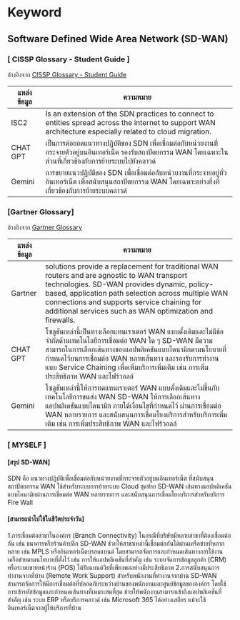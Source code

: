 # Keyword

## Software Defined Wide Area Network (SD-WAN) 
### [ CISSP Glossary - Student Guide ]

อ้างอิงจาก [CISSP Glossary - Student Guide](https://www.isc2.org/certifications/cissp/cissp-student-glossary#s)

| แหล่งข้อมูล | ความหมาย |
| ----------- | -------- |
| ISC2        | Is an extension of the SDN practices to connect to entities spread across the internet to support WAN architecture especially related to cloud migration. |
| CHAT GPT    | เป็นการต่อยอดแนวทางปฏิบัติของ SDN เพื่อเชื่อมต่อกับหน่วยงานที่กระจายตัวอยู่บนอินเทอร์เน็ต รองรับสถาปัตยกรรม WAN โดยเฉพาะในส่วนที่เกี่ยวข้องกับการย้ายระบบไปยังคลาวด์ |
| Gemini      | การขยายแนวปฏิบัติของ SDN เพื่อเชื่อมต่อกับหน่วยงานที่กระจายอยู่ทั่วอินเทอร์เน็ต เพื่อสนับสนุนสถาปัตยกรรม WAN โดยเฉพาะอย่างยิ่งที่เกี่ยวข้องกับการย้ายระบบคลาวด์ |

### [Gartner Glossary]

อ้างอิงจาก [Gartner Glossary](https://www.gartner.com/en/information-technology/glossary/software-defined-wan-sd-wan)

| แหล่งข้อมูล | ความหมาย |
| ----------- | -------- |
| Gartner        | solutions provide a replacement for traditional WAN routers and are agnostic to WAN transport technologies. SD-WAN provides dynamic, policy-based, application path selection across multiple WAN connections and supports service chaining for additional services such as WAN optimization and firewalls. |
| CHAT GPT    | โซลูชันเหล่านี้เป็นทางเลือกแทนเราเตอร์ WAN แบบดั้งเดิมและไม่มีข้อจำกัดด้านเทคโนโลยีการเชื่อมต่อ WAN ใด ๆ SD-WAN มีความสามารถในการเลือกเส้นทางของแอปพลิเคชันแบบไดนามิกตามนโยบายที่กำหนดไว้บนการเชื่อมต่อ WAN หลายเส้นทาง และรองรับการทำงานแบบ Service Chaining เพื่อเพิ่มบริการเพิ่มเติม เช่น การเพิ่มประสิทธิภาพ WAN และไฟร์วอลล์ |
| Gemini      | โซลูชันเหล่านี้ให้การทดแทนเราเตอร์ WAN แบบดั้งเดิมและไม่ขึ้นกับเทคโนโลยีการขนส่ง WAN SD-WAN ให้การเลือกเส้นทางแอปพลิเคชันแบบไดนามิก ภายใต้เงื่อนไขที่กำหนดไว้ ผ่านการเชื่อมต่อ WAN หลายรายการ และสนับสนุนการเชื่อมโยงบริการสำหรับบริการเพิ่มเติม เช่น การเพิ่มประสิทธิภาพ WAN และไฟร์วอลล์ |

### [ MYSELF ]
#### [สรุป SD-WAN]
SDN คือ แนวทางปฏิบัติเพื่อเชื่อมต่อกับหน่วยงานที่กระจายตัวอยู่บนอินเทอร์เน็ต ที่สนับสนุนสถาปัตยกรรม WAN ใช้สำหรับระบบการย้ายระบบ Cloud สุดท้าย SD-WAN เส้นทางแอปพลิเคชันแบบไดนามิกผ่านการเชื่อมต่อ WAN หลายรายการ และสนับสนุนการเชื่อมโยงบริการสำหรับบริการ Fire Wall
#### [สามารถนำไปใช้ในชีวิตประจำวัน]
1.การเชื่อมต่อสาขาในองค์กร (Branch Connectivity)
ในกรณีที่บริษัทมีหลายสาขาที่ต้องเชื่อมต่อกัน เช่น ธนาคารหรือร้านค้าปลีก SD-WAN ช่วยให้สาขาเหล่านี้เชื่อมต่อกันได้ผ่านเครือข่ายที่หลากหลาย เช่น MPLS หรืออินเทอร์เน็ตบรอดแบนด์ โดยสามารถจัดการและกำหนดเส้นทางการใช้งานเครือข่ายตามนโยบายที่ตั้งไว้ เช่น การให้แอปพลิเคชันที่สำคัญ เช่น ระบบจัดการข้อมูลลูกค้า (CRM) หรือระบบขายหน้าร้าน (POS) ได้รับแบนด์วิธที่เพียงพออย่างมีประสิทธิภาพ
2.การสนับสนุนการทำงานจากที่บ้าน (Remote Work Support)
สำหรับพนักงานที่ทำงานจากบ้าน SD-WAN สามารถจัดการให้มีการเชื่อมต่อที่ปลอดภัยระหว่างบ้านของพนักงานและศูนย์ข้อมูลขององค์กร โดยใช้การเข้ารหัสข้อมูลและกำหนดเส้นทางที่เหมาะสมที่สุด ช่วยให้พนักงานสามารถเข้าถึงแอปพลิเคชันที่สำคัญ เช่น ระบบ ERP หรือบริการคลาวด์ เช่น Microsoft 365 ได้อย่างเสถียร แม้จะใช้อินเทอร์เน็ตจากผู้ให้บริการที่บ้าน


